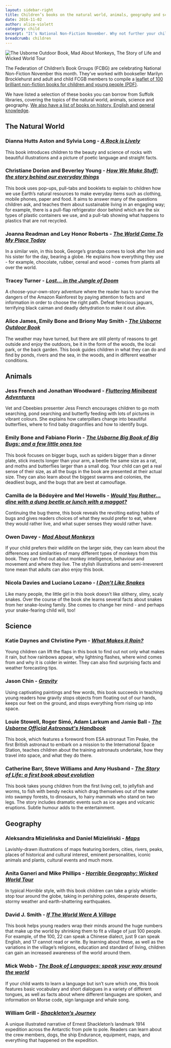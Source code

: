 ```yaml
---
layout: sidebar-right
title: Children’s books on the natural world, animals, geography and science for National Non-fiction November
date: 2016-11-02
author: alice-violett
category: child
excerpt: "It’s National Non-Fiction November. Why not further your child’s interest in a topic, or introduce them to something new, by borrowing from our range of titles?"
breadcrumb: children
---
```


![The Usborne Outdoor Book, Mad About Monkeys, The Story of Life and Wicked World Tour](/images/featured/featured-science-collage.jpg)

The Federation of Children’s Book Groups (FCBG) are celebrating National Non-Fiction November this month. They’ve worked with bookseller Marilyn Brocklehurst and adult and child FCGB members to compile a [leaflet of 100 brilliant non-fiction books for children and young people (PDF)](http://www.fcbg.org.uk/wp-content/uploads/100_brilliant_NonFictionbooks.pdf).

We have listed a selection of these books you can borrow from Suffolk libraries, covering the topics of the natural world, animals, science and geography. [We also have a list of books on history, English and general knowledge](/new-suggestions/children/national-nonfiction-history/).

<h2>The Natural World</h2>

<h3>Dianna Hutts Aston and Sylvia Long - <a href="https://suffolk.spydus.co.uk/cgi-bin/spydus.exe/ENQ/OPAC/BIBENQ/11053035?QRY=CTIBIB%3C%20IRN(14023619)&QRYTEXT=A%20rock%20is%20lively"><cite>A Rock is Lively</cite></a></h3>

This book introduces children to the beauty and science of rocks with beautiful illustrations and a picture of poetic language and straight facts.

<h3>Christiane Dorion and Beverley Young - <a href="https://suffolk.spydus.co.uk/cgi-bin/spydus.exe/ENQ/OPAC/BIBENQ/11061766?QRY=CTIBIB%3C%20IRN(1362155)&QRYTEXT=How%20we%20make%20stuff%20%3A%20the%20story%20behind%20our%20everyday%20things"><cite>How We Make Stuff: the story behind our everyday things</cite></a></h3>

This book uses pop-ups, pull-tabs and booklets to explain to children how we use Earth’s natural resources to make everyday items such as clothing, mobile phones, paper and food. It aims to answer many of the questions children ask, and teaches them about sustainable living in an engaging way; for example, there is a pull-flap refrigerator door behind which are the six types of plastic containers we use, and a pull-tab showing what happens to plastics that are not recycled.

<h3>Joanna Readman and Ley Honor Roberts - <a href="https://suffolk.spydus.co.uk/cgi-bin/spydus.exe/ENQ/OPAC/BIBENQ/12024349?QRY=CTIBIB%3C%20IRN(1593107)&QRYTEXT=The%20world%20came%20to%20my%20place%20today"><cite>The World Came To My Place Today</cite></a></h3>

In a similar vein, in this book, George’s grandpa comes to look after him and his sister for the day, bearing a globe. He explains how everything they use - for example, chocolate, rubber, cereal and wood - comes from plants all over the world.

<h3>Tracey Turner - <a href="https://suffolk.spydus.co.uk/cgi-bin/spydus.exe/ENQ/OPAC/BIBENQ/11070381?QRY=CTIBIB%3C%20IRN(35744989)&QRYTEXT=Lost%20in%20the%20jungle%20of%20doom"><cite>Lost… in the Jungle of Doom</cite></a></h3>

A choose-your-own-story adventure where the reader has to survive the dangers of the Amazon Rainforest by paying attention to facts and information in order to choose the right path. Defeat ferocious jaguars, terrifying black caiman and deadly dehydration to make it out alive.

<h3>Alice James, Emily Bone and Briony May Smith - <a href="https://suffolk.spydus.co.uk/cgi-bin/spydus.exe/ENQ/OPAC/BIBENQ/11073646?QRY=CTIBIB%3C%20IRN(62309337)&QRYTEXT=The%20Usborne%20outdoor%20book"><cite>The Usborne Outdoor Book</cite></a></h3>

The weather may have turned, but there are still plenty of reasons to get outside and enjoy the outdoors, be it in the form of the woods, the local park, or the back garden. This book guides children in what they can do and find by ponds, rivers and the sea, in the woods, and in different weather conditions.

<h2>Animals</h2>

<h3>Jess French and Jonathan Woodward - <a href="https://suffolk.spydus.co.uk/cgi-bin/spydus.exe/ENQ/OPAC/BIBENQ/11083687?QRY=CTIBIB%3C%20IRN(57961931)&QRYTEXT=Fluttering%20minibeast%20adventures"><cite>Fluttering Minibeast Adventures</cite></a></h3>

Vet and Cbeebies presenter Jess French encourages children to go moth searching, pond searching and butterfly feeding with lots of pictures in vibrant colours. She explains how caterpillars change into beautiful butterflies, where to find baby dragonflies and how to identify bugs.

<h3>Emily Bone and Fabiano Florin - <a href="https://suffolk.spydus.co.uk/cgi-bin/spydus.exe/ENQ/OPAC/BIBENQ/11104645?QRY=CTIBIB%3C%20IRN(12832367)&QRYTEXT=The%20Usborne%20big%20book%20of%20big%20bugs%20%3A%20and%20a%20few%20little%20ones%20too--"><cite>The Usborne Big Book of Big Bugs: and a few little ones too</cite></a></h3>

This book focuses on bigger bugs, such as spiders bigger than a dinner plate, stick insects longer than your arm, a beetle the same size as a rat, and moths and butterflies larger than a small dog. Your child can get a real sense of their size, as all the bugs in the book are presented at their actual size. They can also learn about the biggest swarms and colonies, the deadliest bugs, and the bugs that are best at camouflage.

<h3>Camilla de la Bédoyère and Mel Howells - <a href="https://suffolk.spydus.co.uk/cgi-bin/spydus.exe/ENQ/OPAC/BIBENQ/11108552?QRY=CTIBIB%3C%20IRN(54089648)&QRYTEXT=Would%20you%20rather%20...%20dine%20with%20a%20dung%20beetle%20or%20lunch%20with%20a%20maggot%3F"><cite>Would You Rather… dine with a dung beetle or lunch with a maggot?</cite></a></h3>

Continuing the bug theme, this book reveals the revolting eating habits of bugs and gives readers choices of what they would prefer to eat, where they would rather live, and what super senses they would rather have.

<h3>Owen Davey - <a href="https://suffolk.spydus.co.uk/cgi-bin/spydus.exe/ENQ/OPAC/BIBENQ/11091478?QRY=CTIBIB%3C%20IRN(53236056)&QRYTEXT=Mad%20about%20monkeys"><cite>Mad About Monkeys</cite></a></h3>

If your child prefers their wildlife on the larger side, they can learn about the differences and similarities of many different types of monkeys from this book. They can find out about monkey intelligence, behaviour and movement and where they live. The stylish illustrations and semi-irreverent tone mean that adults can also enjoy this book.

<h3>Nicola Davies and Luciano Lozano - <a href="https://suffolk.spydus.co.uk/cgi-bin/spydus.exe/ENQ/OPAC/BIBENQ/12037242?QRY=CTIBIB%3C%20IRN(62777276)&QRYTEXT=I%20don%E2%80%99t%20like%20snakes"><cite>I Don’t Like Snakes</cite></a></h3>

Like many people, the little girl in this book doesn’t like slithery, slimy, scaly snakes. Over the course of the book she learns several facts about snakes from her snake-loving family. She comes to change her mind - and perhaps your snake-fearing child will, too!

<h2>Science</h2>

<h3>Katie Daynes and Christine Pym - <a href="https://suffolk.spydus.co.uk/cgi-bin/spydus.exe/ENQ/OPAC/BIBENQ/11151985?QRY=CTIBIB%3C%20IRN(9674035)&QRYTEXT=What%20makes%20it%20rain%3F"><cite>What Makes it Rain?</cite></a></h3>

Young children can lift the flaps in this book to find out not only what makes it rain, but how rainbows appear, why lightning flashes, where wind comes from and why it is colder in winter. They can also find surprising facts and weather forecasting tips.

<h3>Jason Chin - <a href="https://suffolk.spydus.co.uk/cgi-bin/spydus.exe/ENQ/OPAC/BIBENQ?ENTRY_NAME=TI&ENTRY=gravity&ENTRY1_OPER=%2B&ENTRY2_NAME=AU&ENTRY2=jason+chin&ENTRY2_TYPE=K&ENTRY3_NAME=SU&ENTRY3=&ENTRY_TYPE=K&ENTRY3_OPER=%2B&NRECS=20&SORTS=HBT.SOVR&SEARCH_FORM=%2Fcgi-bin%2Fspydus.exe%2FMSGTRN%2FOPAC%2FBSEARCH&CF=GEN&ISGLB=0&GQ=gravity"><cite>Gravity</cite></a></h3>

Using captivating paintings and few words, this book succeeds in teaching young readers how gravity stops objects from floating out of our hands, keeps our feet on the ground, and stops everything from rising up into space.

<h3>Louie Stowell, Roger Simó, Adam Larkum and Jamie Ball - <a href="https://suffolk.spydus.co.uk/cgi-bin/spydus.exe/ENQ/OPAC/BIBENQ?ENTRY_NAME=TI&ENTRY=usborne+official+astronauts+handbook&ENTRY1_OPER=%2B&ENTRY2_NAME=AU&ENTRY2=&ENTRY2_TYPE=K&ENTRY3_NAME=SU&ENTRY3=&ENTRY_TYPE=K&ENTRY3_OPER=%2B&NRECS=20&SORTS=HBT.SOVR&SEARCH_FORM=%2Fcgi-bin%2Fspydus.exe%2FMSGTRN%2FOPAC%2FBSEARCH&CF=GEN&ISGLB=0&GQ=usborne+official+astronauts+handbook"><cite>The Usborne Official Astronaut's Handbook</cite></a></h3>

This book, which features a foreword from ESA astronaut Tim Peake, the first British astronaut to embark on a mission to the International Space Station, teaches children about the training astronauts undertake, how they travel into space, and what they do there.

<h3>Catherine Barr, Steve Williams and Amy Husband - <a href="https://suffolk.spydus.co.uk/cgi-bin/spydus.exe/ENQ/OPAC/BIBENQ/12040057?QRY=CTIBIB%3C%20IRN(46865499)&QRYTEXT=The%20story%20of%20life%20%3A%20a%20first%20book%20about%20evolution"><cite>The Story of Life: a first book about evolution</cite></a></h3>

This book takes young children from the first living cell, to jellyfish and worms, to fish with bendy necks which drag themselves out of the water into swampy forests, to dinosaurs, to hairy mammals who stand on two legs. The story includes dramatic events such as ice ages and volcanic eruptions. Subtle humour adds to the entertainment.

<h2>Geography</h2>

<h3>Aleksandra Mizielińska and Daniel Mizieliński - <a href="https://suffolk.spydus.co.uk/cgi-bin/spydus.exe/ENQ/OPAC/BIBENQ?ENTRY_NAME=TI&ENTRY=maps&ENTRY1_OPER=%2B&ENTRY2_NAME=AU&ENTRY2=aleksandra+mizielinska&ENTRY2_TYPE=K&ENTRY3_NAME=SU&ENTRY3=&ENTRY_TYPE=K&ENTRY3_OPER=%2B&NRECS=20&SORTS=HBT.SOVR&SEARCH_FORM=%2Fcgi-bin%2Fspydus.exe%2FMSGTRN%2FOPAC%2FBSEARCH&CF=GEN&ISGLB=0&GQ=maps"><cite>Maps</cite></a></h3>

Lavishly-drawn illustrations of maps featuring borders, cities, rivers, peaks, places of historical and cultural interest, eminent personalities, iconic animals and plants, cultural events and much more.

<h3>Anita Ganeri and Mike Phillips - <a href="https://suffolk.spydus.co.uk/cgi-bin/spydus.exe/ENQ/OPAC/BIBENQ/11187195?QRY=CTIBIB%3C%20IRN(53719295)&QRYTEXT=Wicked%20world%20tour"><cite>Horrible Geography: Wicked World Tour</cite></a></h3>

In typical <cite>Horrible</cite> style, with this book children can take a grisly whistle-stop tour around the globe, taking in perishing poles, desperate deserts, stormy weather and earth-shattering earthquakes.

<h3>David J. Smith - <a href="https://suffolk.spydus.co.uk/cgi-bin/spydus.exe/ENQ/OPAC/BIBENQ/11160489?QRY=CTIBIB%3C%20IRN(293940)&QRYTEXT=If%20the%20world%20were%20a%20village"><cite>If The World Were A Village</cite></a></h3>

This book helps young readers wrap their minds around the huge numbers that make up the world by shrinking them to fit a village of just 100 people. For example, of the 100, 22 can speak a Chinese dialect, just 9 can speak English, and 17 cannot read or write. By learning about these, as well as the variations in the village’s religions, education and standard of living, children can gain an increased awareness of the world around them.

<h3>Mick Webb - <a href="https://suffolk.spydus.co.uk/cgi-bin/spydus.exe/ENQ/OPAC/BIBENQ/11176961?QRY=CTIBIB%3C%20IRN(26583593)&QRYTEXT=The%20book%20of%20languages%20%3A%20speak%20your%20way%20around%20the%20world"><cite>The Book of Languages: speak your way around the world</cite></a></h3>

If your child wants to learn a language but isn’t sure which one, this book features basic vocabulary and short dialogues in a variety of different tongues, as well as facts about where different languages are spoken, and information on Morse code, sign language and whale song.

<h3>William Grill - <a href="https://suffolk.spydus.co.uk/cgi-bin/spydus.exe/ENQ/OPAC/BIBENQ?ENTRY_NAME=TI&ENTRY=shackleton%27s+journey&ENTRY1_OPER=%2B&ENTRY2_NAME=AU&ENTRY2=william+grill&ENTRY2_TYPE=K&ENTRY3_NAME=SU&ENTRY3=&ENTRY_TYPE=K&ENTRY3_OPER=%2B&NRECS=20&SORTS=HBT.SOVR&SEARCH_FORM=%2Fcgi-bin%2Fspydus.exe%2FMSGTRN%2FOPAC%2FBSEARCH&CF=GEN&ISGLB=0&GQ=shackleton%27s+journey"><cite>Shackleton’s Journey</cite></a></h3>

A unique illustrated narrative of Ernest Shackleton’s landmark 1914 expedition across the Antarctic from pole to pole. Readers can learn about the crew members, dogs, the ship Endurance, equipment, maps, and everything that happened on the expedition.
